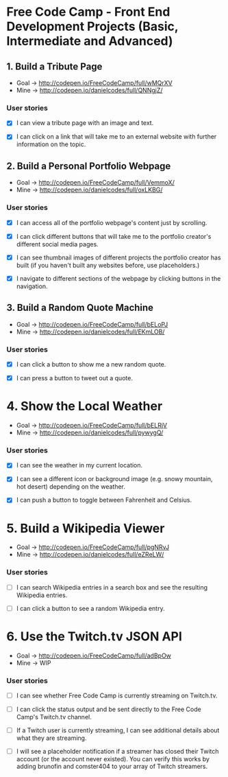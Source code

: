 # Free Code Camp - Front End Development Projects (Basic, Intermediate and Advanced)

## 1. Build a Tribute Page
* Goal -> http://codepen.io/FreeCodeCamp/full/wMQrXV
* Mine -> http://codepen.io/danielcodes/full/QNNgjZ/

### User stories
* [x] I can view a tribute page with an image and text.
* [x] I can click on a link that will take me to an external website with further information on the topic.


## 2. Build a Personal Portfolio Webpage
* Goal -> http://codepen.io/FreeCodeCamp/full/VemmoX/
* Mine -> http://codepen.io/danielcodes/full/oxLKBG/

### User stories
* [x] I can access all of the portfolio webpage's content just by scrolling.
* [x] I can click different buttons that will take me to the portfolio creator's different social media pages.
* [x] I can see thumbnail images of different projects the portfolio creator has built (if you haven't built any websites before, use placeholders.)
* [x] I navigate to different sections of the webpage by clicking buttons in the navigation.


## 3. Build a Random Quote Machine
* Goal -> http://codepen.io/FreeCodeCamp/full/bELoPJ
* Mine -> http://codepen.io/danielcodes/full/EKmLOB/

### User stories
* [x] I can click a button to show me a new random quote.
* [x] I can press a button to tweet out a quote.


# 4. Show the Local Weather
* Goal -> http://codepen.io/FreeCodeCamp/full/bELRjV
* Mine -> http://codepen.io/danielcodes/full/pywygQ/

### User stories
* [x] I can see the weather in my current location.
* [x] I can see a different icon or background image (e.g. snowy mountain, hot desert) depending on the weather.
* [x] I can push a button to toggle between Fahrenheit and Celsius.


# 5. Build a Wikipedia Viewer
* Goal -> http://codepen.io/FreeCodeCamp/full/pgNRvJ
* Mine -> http://codepen.io/danielcodes/full/eZReLW/

### User stories
* [ ] I can search Wikipedia entries in a search box and see the resulting Wikipedia entries.
* [ ] I can click a button to see a random Wikipedia entry.


# 6. Use the Twitch.tv JSON API
* Goal -> http://codepen.io/FreeCodeCamp/full/adBpOw
* Mine -> WIP

### User stories
* [ ] I can see whether Free Code Camp is currently streaming on Twitch.tv.
* [ ] I can click the status output and be sent directly to the Free Code Camp's Twitch.tv channel.
* [ ] If a Twitch user is currently streaming, I can see additional details about what they are streaming.
* [ ] I will see a placeholder notification if a streamer has closed their Twitch account (or the account never existed). You can verify this works by adding brunofin and comster404 to your array of Twitch streamers.


